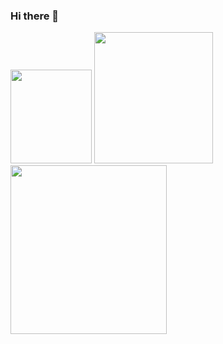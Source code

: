 ### Hi there 👋

<img src="https://media.giphy.com/media/eeUJaTwsHh3tswkaYm/giphy.gif" width="130" height="150"/> <img src="https://media.giphy.com/media/eeUJaTwsHh3tswkaYm/giphy.gif" width="190" height="210"/> <img src="https://media.giphy.com/media/eeUJaTwsHh3tswkaYm/giphy.gif" width="250" height="270"/>
